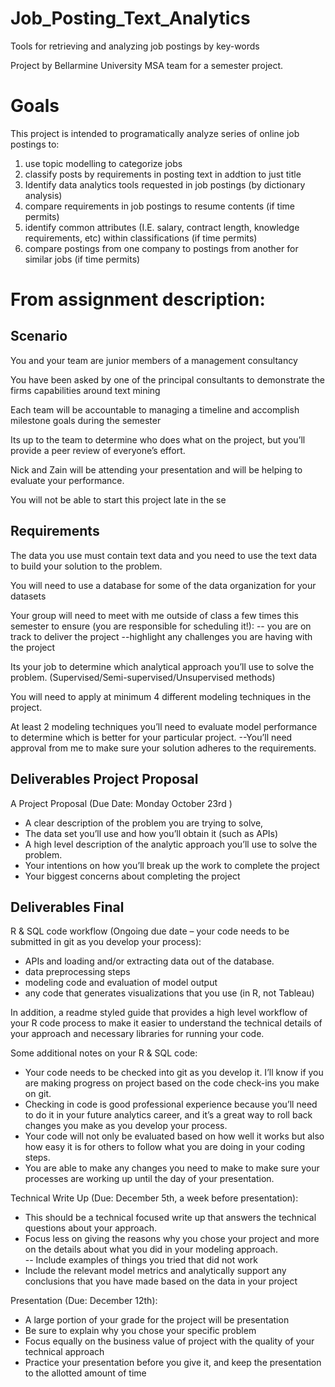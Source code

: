 # Job_Posting_Text_Analytics
Tools for retrieving and analyzing job postings by key-words

Project by Bellarmine University MSA team for a semester project.

# Goals
This project is intended to programatically analyze series of online job postings to:
1) use topic modelling to categorize jobs
2) classify posts by requirements in posting text in addtion to just title
3) Identify data analytics tools requested in job postings (by dictionary analysis)
4) compare requirements in job postings to resume contents (if time permits)
5) identify common attributes (I.E. salary, contract length, knowledge requirements, etc) within classifications (if time permits)
6) compare postings from one company to postings from another for similar jobs (if time permits)

# From assignment description:

## Scenario
You and your team are junior members of a management consultancy

You have been asked by one of the principal consultants to demonstrate the firms capabilities around text mining

Each team will be accountable to managing a timeline and accomplish milestone goals during the semester

Its up to the team to determine who does what on the project, but you’ll provide a peer review of everyone’s effort.

Nick and Zain will be attending your presentation and will be helping to evaluate your performance.

You will not be able to start this project late in the se

## Requirements

The data you use must contain text data and you need to use the text data to build your solution to the problem.

You will need to use a database for some of the data organization for your datasets

Your group will need to meet with me outside of class a few times this semester to ensure (you are responsible for scheduling it!):
	-- you are on track to deliver the project
	--highlight any challenges you are having with the project

Its your job to determine which analytical approach you’ll use to solve the problem. (Supervised/Semi-supervised/Unsupervised methods)
 	
You will need to apply at minimum 4 different modeling techniques in the project. 

At least 2 modeling techniques you’ll need to evaluate model performance to determine which is better for your particular project.
	--You’ll need approval from me to make sure your solution adheres to the requirements.

## Deliverables Project Proposal
A Project Proposal (Due Date:  Monday October 23rd ) 

* A clear description of the problem you are trying to solve, 
* The data set you’ll use and how you’ll obtain it (such as APIs)
* A high level description of the analytic approach you’ll use to solve the problem. 
* Your intentions on how you’ll break up the work to complete the project
* Your biggest concerns about completing the project

## Deliverables Final
R & SQL code workflow (Ongoing due date – your code needs to be submitted in git as you develop your process):  

* APIs and loading and/or extracting data out of the database. 
* data preprocessing steps 
* modeling code and evaluation of model output
* any code that generates visualizations that you use (in R, not Tableau)

In addition, a readme styled guide that provides a high level workflow of your R code process to make it easier to understand the technical details of your approach and necessary libraries for running your code.

Some additional notes on your R & SQL code:

* Your code needs to be checked into git as you develop it.  I’ll know if you are making progress on project based on the code check-ins you make on git.
* Checking in code is good professional experience because you’ll need to do it in your future analytics career, and it’s a great way to roll back changes you make as you develop your process.
* Your code will not only be evaluated based on how well it works but also how easy it is for others to follow what you are doing in your coding steps.
* You are able to make any changes you need to make to make sure your processes are working up until the day of your presentation.

Technical Write Up (Due: December 5th, a week before presentation):

* This should be a technical focused write up that answers the technical questions about your approach.
* Focus less on giving the reasons why you chose your project and more on the details about what you did in your modeling approach.  
-- Include examples of things you tried that did not work
* Include the relevant model metrics and analytically support any conclusions that you have made based on the data in your project

Presentation (Due: December 12th):

* A large portion of your grade for the project will be presentation
* Be sure to explain why you chose your specific problem
* Focus equally on the business value of project with the quality of your technical approach
* Practice your presentation before you give it, and keep the presentation to the allotted amount of time

